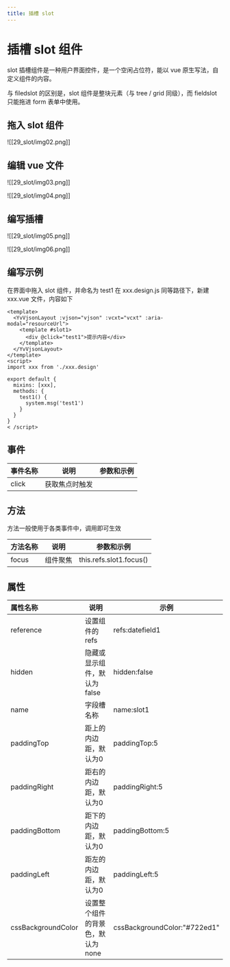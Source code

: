 ```yaml
---
title: 插槽 slot
---
```


# 插槽 slot 组件
slot 插槽组件是一种用户界面控件，是一个空闲占位符，能以 vue 原生写法，自定义组件的内容。

与 filedslot 的区别是，slot 组件是整块元素（与 tree / grid 同级），而 fieldslot 只能拖进 form 表单中使用。

## 拖入 slot 组件
![[29_slot/img02.png]]

## 编辑 vue 文件
![[29_slot/img03.png]]

![[29_slot/img04.png]]

## 编写插槽
![[29_slot/img05.png]]

![[29_slot/img06.png]]

## 编写示例
在界面中拖入 slot 组件，并命名为 test1
在 xxx.design.js 同等路径下，新建 xxx.vue 文件，内容如下
```
<template>
  <YvVjsonLayout :vjson="vjson" :vcxt="vcxt" :aria-modal="resourceUrl">
    <template #slot1>
      <div @click="test1">提示内容</div>
    </template>
  </YvVjsonLayout>
</template>
<script>
import xxx from './xxx.design'

export default {
  mixins: [xxx],
  methods: {
    test1() {
      system.msg('test1')
    }
  }
}
< /script>
```

## 事件

| 事件名称   | 说明      | 参数和示例                                |
|:-------|---------|--------------------------------------|
| click  | 获取焦点时触发   |     |

## 方法
方法一般使用于各类事件中，调用即可生效

| 方法名称 | 说明      | 参数和示例                   |
|:-----|---------|-------------------------|
| focus  | 组件聚焦 | this.refs.slot1.focus() |

## 属性

| 属性名称               | 说明                 | 示例                           |
|:-------------------|--------------------|------------------------------|
| reference          | 设置组件的refs          | refs:datefield1              |
| hidden             | 隐藏或显示组件，默认为false   | hidden:false                 |
| name               | 字段槽名称              | name:slot1                   |
| paddingTop         | 距上的内边距，默认为0        | paddingTop:5                 |
| paddingRight       | 距右的内边距，默认为0        | paddingRight:5               |
| paddingBottom      | 距下的内边距，默认为0        | paddingBottom:5              |
| paddingLeft        | 距左的内边距，默认为0        | paddingLeft:5                |
| cssBackgroundColor | 设置整个组件的背景色，默认为none | cssBackgroundColor:"#722ed1" |